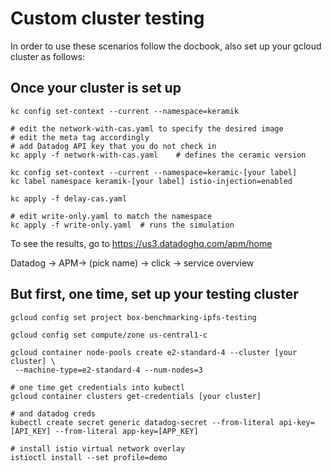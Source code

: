 # Custom cluster testing

In order to use these scenarios follow the docbook, also set up your gcloud cluster as follows:

## Once your cluster is set up

```
kc config set-context --current --namespace=keramik

# edit the network-with-cas.yaml to specify the desired image
# edit the meta tag accordingly
# add Datadog API key that you do not check in
kc apply -f network-with-cas.yaml    # defines the ceramic version

kc config set-context --current --namespace=keramic-[your label]
kc label namespace keramik-[your label] istio-injection=enabled

kc apply -f delay-cas.yaml

# edit write-only.yaml to match the namespace
kc apply -f write-only.yaml  # runs the simulation

```

To see the results, go to https://us3.datadoghq.com/apm/home

Datadog -> APM-> (pick name) -> click -> service overview


## But first, one time, set up your testing cluster

```
gcloud config set project box-benchmarking-ipfs-testing

gcloud config set compute/zone us-central1-c

gcloud container node-pools create e2-standard-4 --cluster [your cluster] \
 --machine-type=e2-standard-4 --num-nodes=3

# one time get credentials into kubectl
gcloud container clusters get-credentials [your cluster]

# and datadog creds
kubectl create secret generic datadog-secret --from-literal api-key=[API_KEY] --from-literal app-key=[APP_KEY]

# install istio virtual network overlay
istioctl install --set profile=demo

```
